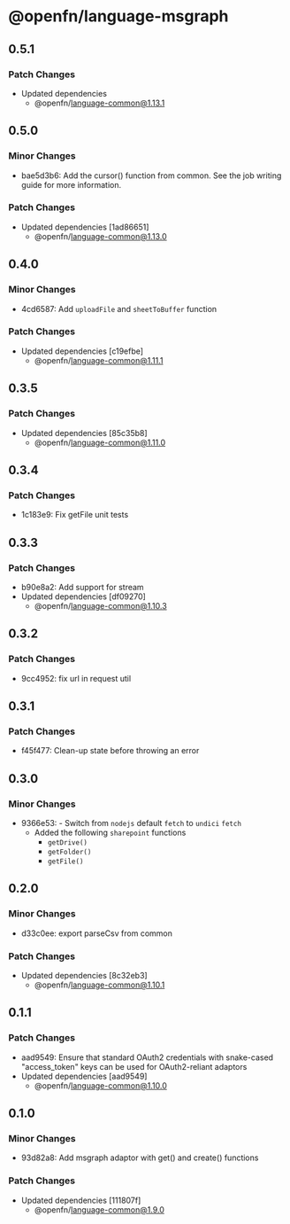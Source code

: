 # @openfn/language-msgraph

## 0.5.1

### Patch Changes

- Updated dependencies
  - @openfn/language-common@1.13.1

## 0.5.0

### Minor Changes

- bae5d3b6: Add the cursor() function from common. See the job writing guide for
  more information.

### Patch Changes

- Updated dependencies [1ad86651]
  - @openfn/language-common@1.13.0

## 0.4.0

### Minor Changes

- 4cd6587: Add `uploadFile` and `sheetToBuffer` function

### Patch Changes

- Updated dependencies [c19efbe]
  - @openfn/language-common@1.11.1

## 0.3.5

### Patch Changes

- Updated dependencies [85c35b8]
  - @openfn/language-common@1.11.0

## 0.3.4

### Patch Changes

- 1c183e9: Fix getFile unit tests

## 0.3.3

### Patch Changes

- b90e8a2: Add support for stream
- Updated dependencies [df09270]
  - @openfn/language-common@1.10.3

## 0.3.2

### Patch Changes

- 9cc4952: fix url in request util

## 0.3.1

### Patch Changes

- f45f477: Clean-up state before throwing an error

## 0.3.0

### Minor Changes

- 9366e53: - Switch from `nodejs` default `fetch` to `undici` `fetch`
  - Added the following `sharepoint` functions
    - `getDrive()`
    - `getFolder()`
    - `getFile()`

## 0.2.0

### Minor Changes

- d33c0ee: export parseCsv from common

### Patch Changes

- Updated dependencies [8c32eb3]
  - @openfn/language-common@1.10.1

## 0.1.1

### Patch Changes

- aad9549: Ensure that standard OAuth2 credentials with snake-cased
  "access_token" keys can be used for OAuth2-reliant adaptors
- Updated dependencies [aad9549]
  - @openfn/language-common@1.10.0

## 0.1.0

### Minor Changes

- 93d82a8: Add msgraph adaptor with get() and create() functions

### Patch Changes

- Updated dependencies [111807f]
  - @openfn/language-common@1.9.0
